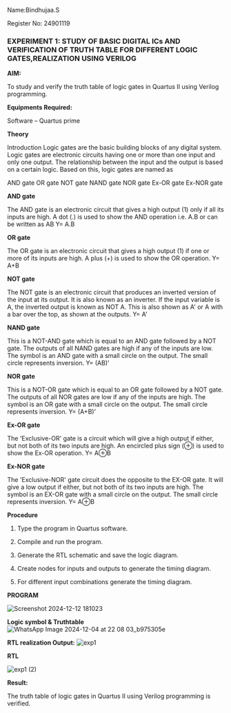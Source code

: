 Name:Bindhujaa.S

Register No: 24901119

### EXPERIMENT 1: STUDY OF BASIC DIGITAL ICs AND VERIFICATION OF TRUTH TABLE FOR DIFFERENT LOGIC GATES,REALIZATION USING VERILOG


**AIM:** 

To study and verify the truth table of logic gates in Quartus II using Verilog programming.

**Equipments Required:**

Software – Quartus prime 

**Theory**

Introduction Logic gates are the basic building blocks of any digital system. Logic gates are electronic circuits having one or more than one input and only one output. The relationship between the input and the output is based on a certain logic. Based on this, logic gates are named as

AND gate OR gate NOT gate NAND gate NOR gate Ex-OR gate Ex-NOR gate

**AND gate**

The AND gate is an electronic circuit that gives a high output (1) only if all its inputs are high. A dot (.) is used to show the AND operation i.e. A.B or can be written as AB
Y= A.B

**OR gate** 

The OR gate is an electronic circuit that gives a high output (1) if one or more of its inputs are high. A plus (+) is used to show the OR operation.
Y= A+B

**NOT gate**

The NOT gate is an electronic circuit that produces an inverted version of the input at its output. It is also known as an inverter. If the input variable is A, the inverted output is known as NOT A. This is also shown as A' or A with a bar over the top, as shown at the outputs.
Y= A'

**NAND gate**

This is a NOT-AND gate which is equal to an AND gate followed by a NOT gate. The outputs of all NAND gates are high if any of the inputs are low. The symbol is an AND gate with a small circle on the output. The small circle represents inversion.
Y= (AB)’

**NOR gate**

This is a NOT-OR gate which is equal to an OR gate followed by a NOT gate. The outputs of all NOR gates are low if any of the inputs are high. The symbol is an OR gate with a small circle on the output. The small circle represents inversion.
Y= (A+B)’

**Ex-OR gate**

The 'Exclusive-OR' gate is a circuit which will give a high output if either, but not both of its two inputs are high. An encircled plus sign (⊕) is used to show the Ex-OR operation.
Y= A⊕B

**Ex-NOR gate**

The 'Exclusive-NOR' gate circuit does the opposite to the EX-OR gate. It will give a low output if either, but not both of its two inputs are high. The symbol is an EX-OR gate with a small circle on the output. The small circle represents inversion.
Y= A⊕B

**Procedure** 

1.	Type the program in Quartus software.

2.	Compile and run the program.

3.	Generate the RTL schematic and save the logic diagram.

4.	Create nodes for inputs and outputs to generate the timing diagram.

5.	For different input combinations generate the timing diagram.


**PROGRAM**

![Screenshot 2024-12-12 181023](https://github.com/user-attachments/assets/866f260c-4240-4562-945e-b5a31484ad42)


**Logic symbol & Truthtable**
![WhatsApp Image 2024-12-04 at 22 08 03_b975305e](https://github.com/user-attachments/assets/0d83837d-dd0c-41ab-b028-2dc68ca39bd8)

**RTL realization Output:** 
![exp1](https://github.com/user-attachments/assets/c279d9f9-11e8-4596-afc6-572f40e7ada3)

**RTL**

![exp1 (2)](https://github.com/user-attachments/assets/cc918cc9-a6c7-4e67-9b7d-6290e6c5ed64)

**Result:**

The truth table of logic gates in Quartus II using Verilog programming is verified.
